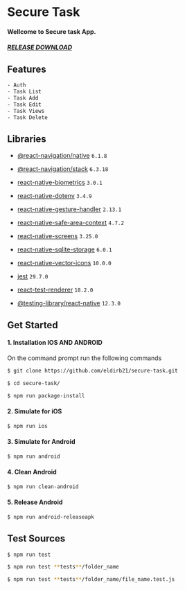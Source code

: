# Secure Task

#### Wellcome to Secure task App.

##### [RELEASE DOWNLOAD](https://github.com/eldirb21/Movies/releases/tag/v1)

## Features

```sh
- Auth
- Task List
- Task Add
- Task Edit
- Task Views
- Task Delete
```

## Libraries

- [@react-navigation/native](https://github.com/react-navigation/react-navigation) `6.1.8`
- [@react-navigation/stack](https://github.com/react-navigation/react-navigation) `6.3.18`
- [react-native-biometrics](https://github.com/SelfLender/react-native-biometrics) `3.0.1`
- [react-native-dotenv](https://github.com/goatandsheep/react-native-dotenv) `3.4.9`
- [react-native-gesture-handler](https://github.com/software-mansion/react-native-gesture-handler) `2.13.1`
- [react-native-safe-area-context](https://github.com/th3rdwave/react-native-safe-area-context) `4.7.2`
- [react-native-screens](https://github.com/software-mansion/react-native-screens) `3.25.0`
- [react-native-sqlite-storage](https://github.com/andpor/react-native-sqlite-storage) `6.0.1`
- [react-native-vector-icons](https://github.com/oblador/react-native-vector-icons) `10.0.0`

- [jest](https://jestjs.io/) `29.7.0`
- [react-test-renderer](https://jestjs.io/docs/tutorial-react) `18.2.0`
- [@testing-library/react-native](https://testing-library.com/) `12.3.0`

## Get Started

#### 1. Installation IOS AND ANDROID

On the command prompt run the following commands

```sh
$ git clone https://github.com/eldirb21/secure-task.git

$ cd secure-task/

$ npm run package-install
```

#### 2. Simulate for iOS

```sh
$ npm run ios
```

#### 3. Simulate for Android

```sh
$ npm run android
```

#### 4. Clean Android

```sh
$ npm run clean-android
```

#### 5. Release Android

```sh
$ npm run android-releaseapk
```

## Test Sources

```sh
$ npm run test

$ npm run test **tests**/folder_name

$ npm run test **tests**/folder_name/file_name.test.js
```

